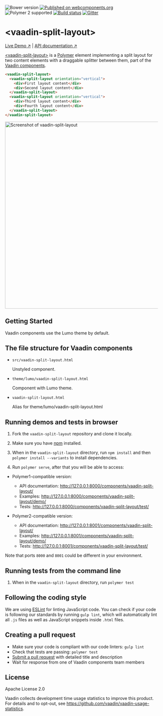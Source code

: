 ![Bower version](https://img.shields.io/bower/v/vaadin-split-layout.svg)
[![Published on webcomponents.org](https://img.shields.io/badge/webcomponents.org-published-blue.svg)](https://www.webcomponents.org/element/vaadin/vaadin-split-layout)
![Polymer 2 supported](https://img.shields.io/badge/Polymer2-supported-blue.svg)
[![Build status](https://travis-ci.org/vaadin/vaadin-split-layout.svg?branch=master)](https://travis-ci.org/vaadin/vaadin-split-layout)
[![Gitter](https://badges.gitter.im/Join%20Chat.svg)](https://gitter.im/vaadin/web-components?utm_source=badge&utm_medium=badge&utm_campaign=pr-badge)

# &lt;vaadin-split-layout&gt;

[Live Demo ↗](https://vaadin.com/components/vaadin-split-layout/html-examples)
|
[API documentation ↗](https://vaadin.com/components/vaadin-split-layout/html-api)

[&lt;vaadin-split-layout&gt;](https://vaadin.com/components/vaadin-split-layout) is a [Polymer](http://polymer-project.org) element implementing a split layout for two content elements with a draggable splitter between them, part of the [Vaadin components](https://vaadin.com/components).

<!---
```
<custom-element-demo height="218">
  <template>
    <style>
      vaadin-split-layout {
        height: 200px;
      }
      vaadin-split-layout > div {
        font-family: sans-serif;
        display: flex;
        justify-content: center;
        align-items: center;
      }
    </style>
    <script src="../webcomponentsjs/webcomponents-lite.js"></script>
    <link rel="import" href="vaadin-split-layout.html">
    <next-code-block></next-code-block>
  </template>
</custom-element-demo>
```
-->
```html
<vaadin-split-layout>
  <vaadin-split-layout orientation="vertical">
    <div>First layout content</div>
    <div>Second layout content</div>
  </vaadin-split-layout>
  <vaadin-split-layout orientation="vertical">
    <div>Third layout content</div>
    <div>Fourth layout content</div>
  </vaadin-split-layout>
</vaadin-split-layout>
```

[<img src="https://raw.githubusercontent.com/vaadin/vaadin-split-layout/master/screenshot.png" width="616" alt="Screenshot of vaadin-split-layout">](https://vaadin.com/components/vaadin-split-layout)

## Getting Started

Vaadin components use the Lumo theme by default.

## The file structure for Vaadin components

- `src/vaadin-split-layout.html`

  Unstyled component.

- `theme/lumo/vaadin-split-layout.html`

  Component with Lumo theme.

- `vaadin-split-layout.html`

  Alias for theme/lumo/vaadin-split-layout.html

## Running demos and tests in browser

1. Fork the `vaadin-split-layout` repository and clone it locally.

1. Make sure you have [npm](https://www.npmjs.com/) installed.

1. When in the `vaadin-split-layout` directory, run `npm install` and then `polymer install --variants` to install dependencies.

1. Run `polymer serve`, after that you will be able to access:

  - Polymer1-compatible version:

    - API documentation: http://127.0.0.1:8000/components/vaadin-split-layout/
    - Examples: http://127.0.0.1:8000/components/vaadin-split-layout/demo/
    - Tests: http://127.0.0.1:8000/components/vaadin-split-layout/test/

  - Polymer2-compatible version:

    - API documentation: http://127.0.0.1:8001/components/vaadin-split-layout/
    - Examples: http://127.0.0.1:8001/components/vaadin-split-layout/demo/
    - Tests: http://127.0.0.1:8001/components/vaadin-split-layout/test/

Note that ports `8000` and `8001` could be different in your environment.


## Running tests from the command line

1. When in the `vaadin-split-layout` directory, run `polymer test`


## Following the coding style

We are using [ESLint](http://eslint.org/) for linting JavaScript code. You can check if your code is following our standards by running `gulp lint`, which will automatically lint all `.js` files as well as JavaScript snippets inside `.html` files.


## Creating a pull request

  - Make sure your code is compliant with our code linters: `gulp lint`
  - Check that tests are passing: `polymer test`
  - [Submit a pull request](https://www.digitalocean.com/community/tutorials/how-to-create-a-pull-request-on-github) with detailed title and description
  - Wait for response from one of Vaadin components team members


## License

Apache License 2.0

Vaadin collects development time usage statistics to improve this product. For details and to opt-out, see https://github.com/vaadin/vaadin-usage-statistics.
